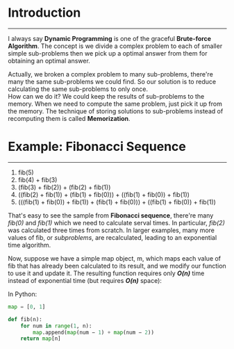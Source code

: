 # Introduction
---

I always say __Dynamic Programming__ is one of the graceful __Brute-force Algorithm__. The concept is we
divide a complex problem to each of smaller simple sub-problems then we pick up a optimal answer from them
for obtaining an optimal answer.

Actually, we broken a complex problem to many sub-problems, there're many the same sub-problems we could find.
So our solution is to reduce calculating the same sub-problems to only once.
<br>
How can we do it? We could keep the results of sub-problems to the memory. When we need to compute the same
problem, just pick it up from the memory. The technique of storing solutions to sub-problems instead of
recomputing them is called __Memorization__.

# Example: Fibonacci Sequence
---

1. fib(5)
2. fib(4) + fib(3)
3. (fib(3) + fib(2)) + (fib(2) + fib(1))
4. ((fib(2) + fib(1)) + (fib(1) + fib(0))) + ((fib(1) + fib(0)) + fib(1))
5. (((fib(1) + fib(0)) + fib(1)) + (fib(1) + fib(0))) + ((fib(1) + fib(0)) + fib(1))

That's easy to see the sample from __Fibonacci sequence__, there're many _fib(0)_ and _fib(1)_ which we need
to calculate serval times. In particular, _fib(2)_ was calculated three times from scratch. In larger examples,
many more values of fib, or _subproblems_, are recalculated, leading to an exponential time algorithm.

Now, suppose we have a simple map object, m, which maps each value of fib that has already been calculated to
its result, and we modify our function to use it and update it. The resulting function requires only
__*O(n)*__ time instead of exponential time (but requires __*O(n)*__ space):

In Python:

```python
map = [0, 1]

def fib(n):
    for num in range(1, n):
        map.append(map(num − 1) + map(num − 2))
    return map[n]
```
